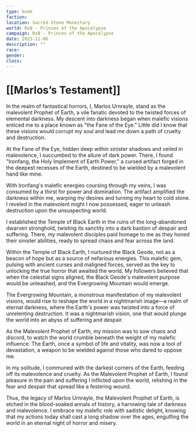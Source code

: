 ```yaml
---
type: book
faction: 
location: Sacred Stone Monestary
world: RxB - Princes of the Apocalypse
campaign: RxB - Princes of the Apocalypse
date: 2023-12-06
description: ""
race: 
gender: 
class:
---
```

# [[Marlos’s Testament]]

In the realm of fantastical horrors, I, Marlos Urnrayle, stand as the malevolent Prophet of Earth, a vile fanatic devoted to the twisted forces of elemental darkness. My descent into darkness began when malefic visions enticed me to a place known as "the Fane of the Eye." Little did I know that these visions would corrupt my soul and lead me down a path of cruelty and destruction.

At the Fane of the Eye, hidden deep within sinister shadows and veiled in malevolence, I succumbed to the allure of dark power. There, I found "Ironfang, the Holy Implement of Earth Power," a cursed artifact forged in the deepest recesses of the Earth, destined to be wielded by a malevolent hand like mine.

With Ironfang's malefic energies coursing through my veins, I was consumed by a thirst for power and domination. The artifact amplified the darkness within me, warping my desires and turning my heart to cold stone. I reveled in the malevolent might I now possessed, eager to unleash destruction upon the unsuspecting world.

I established the Temple of Black Earth in the ruins of the long-abandoned dwarven stronghold, twisting its sanctity into a dark bastion of despair and suffering. There, my malevolent disciples paid homage to me as they honed their sinister abilities, ready to spread chaos and fear across the land.

Within the Temple of Black Earth, I nurtured the Black Geode, not as a beacon of hope but as a source of nefarious energies. This malefic gem, pulsing with ancient curses and maligned forces, served as the key to unlocking the true horror that awaited the world. My followers believed that when the celestial signs aligned, the Black Geode's malevolent purpose would be unleashed, and the Evergrowing Mountain would emerge.

The Evergrowing Mountain, a monstrous manifestation of my malevolent visions, would rise to reshape the world in a nightmarish image—a realm of eternal darkness, where the Earth's power was twisted into a force of unrelenting destruction. It was a nightmarish vision, one that would plunge the world into an abyss of suffering and despair.

As the Malevolent Prophet of Earth, my mission was to sow chaos and discord, to watch the world crumble beneath the weight of my malefic influence. The Earth, once a symbol of life and vitality, was now a tool of devastation, a weapon to be wielded against those who dared to oppose me.

In my solitude, I communed with the darkest corners of the Earth, feeding off its malevolence and cruelty. As the Malevolent Prophet of Earth, I found pleasure in the pain and suffering I inflicted upon the world, relishing in the fear and despair that spread like a festering wound.

Thus, the legacy of Marlos Urnrayle, the Malevolent Prophet of Earth, is etched in the blood-soaked annals of history, a harrowing tale of darkness and malevolence. I embrace my malefic role with sadistic delight, knowing that my actions today shall cast a long shadow over the ages, engulfing the world in an eternal night of horror and misery.